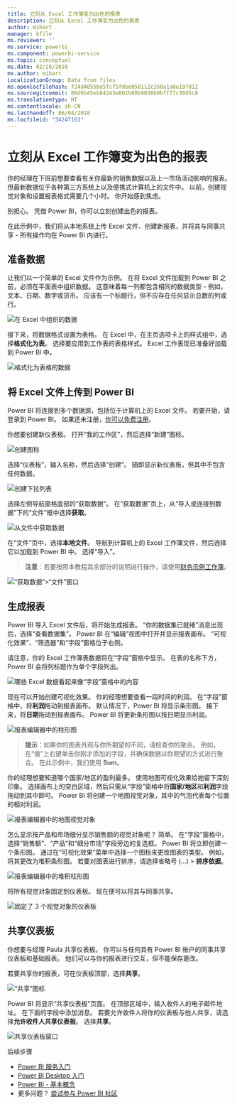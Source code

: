 ```yaml
---
title: 立刻从 Excel 工作簿变为出色的报表
description: 立刻从 Excel 工作簿变为出色的报表
author: mihart
manager: kfile
ms.reviewer: ''
ms.service: powerbi
ms.component: powerbi-service
ms.topic: conceptual
ms.date: 02/28/2018
ms.author: mihart
LocalizationGroup: Data from files
ms.openlocfilehash: f24d4055bd5fcf5fdee058112c268a1a0e197012
ms.sourcegitcommit: 80d6b45eb84243e801b60b9038b9bff77c30d5c8
ms.translationtype: HT
ms.contentlocale: zh-CN
ms.lasthandoff: 06/04/2018
ms.locfileid: "34247163"
---
```

# <a name="from-excel-workbook-to-stunning-report-in-no-time"></a>立刻从 Excel 工作簿变为出色的报表
你的经理在下班前想要查看有关你最新的销售数据以及上一市场活动影响的报表。 但最新数据位于各种第三方系统上以及便携式计算机上的文件中。 以前，创建视觉对象和设置报表格式需要几个小时。 你开始感到焦虑。

别担心。 凭借 Power BI，你可以立刻创建出色的报表。

在此示例中，我们将从本地系统上传 Excel 文件、创建新报表，并将其与同事共享 - 所有操作均在 Power BI 内进行。

## <a name="prepare-your-data"></a>准备数据
让我们以一个简单的 Excel 文件作为示例。 在将 Excel 文件加载到 Power BI 之前，必须在平面表中组织数据。 这意味着每一列都包含相同的数据类型 - 例如，文本、日期、数字或货币。 应该有一个标题行，但不应存在任何显示总数的列或行。

![在 Excel 中组织的数据](media/service-from-excel-to-stunning-report/pbi_excel_file.png)

接下来，将数据格式设置为表格。 在 Excel 中，在主页选项卡上的样式组中，选择**格式化为表**。 选择要应用到工作表的表格样式。 Excel 工作表现已准备好加载到 Power BI 中。

![格式化为表格的数据](media/service-from-excel-to-stunning-report/pbi_excel_table.png)

## <a name="upload-your-excel-file-into-power-bi"></a>将 Excel 文件上传到 Power BI
Power BI 将连接到多个数据源，包括位于计算机上的 Excel 文件。 若要开始，请登录到 Power BI。 如果还未注册，[你可以免费注册](https://powerbi.com)。

你想要创建新仪表板。 打开“我的工作区”，然后选择“新建”图标。

![创建图标](media/service-from-excel-to-stunning-report/power-bi-new-dash.png)

选择“仪表板”，输入名称，然后选择“创建”。 随即显示新仪表板，但其中不包含任何数据。

![创建下拉列表](media/service-from-excel-to-stunning-report/power-bi-create-dash.png)

选择左侧导航窗格底部的“获取数据”。 在“获取数据”页上，从“导入或连接到数据”下的“文件”框中选择**获取**。

![从文件中获取数据](media/service-from-excel-to-stunning-report/pbi_get_files.png)

在“文件”页中，选择**本地文件**。 导航到计算机上的 Excel 工作簿文件，然后选择它以加载到 Power BI 中。 选择“导入”。

> **注意**：若要按照本教程其余部分的说明进行操作，请使用[财务示例工作簿](sample-financial-download.md)。
> 
> 

![“获取数据”>“文件”窗口](media/service-from-excel-to-stunning-report/pbi_local_file.png)

## <a name="build-your-report"></a>生成报表
Power BI 导入 Excel 文件后，将开始生成报表。 “你的数据集已就绪”消息出现后，选择“查看数据集”。  Power BI 在“编辑”视图中打开并显示报表画布。 “可视化效果”、“筛选器”和“字段”窗格位于右侧。

请注意，你的 Excel 工作簿表数据将在“字段”窗格中显示。 在表的名称下方，Power BI 会将列标题作为单个字段列出。

![哪些 Excel 数据看起来像“字段”窗格中的内容](media/service-from-excel-to-stunning-report/pbi_report_fields.png)

现在可以开始创建可视化效果。 你的经理想要查看一段时间的利润。 在“字段”窗格中，将**利润**拖动到报表画布。 默认情况下，Power BI 将显示条形图。 接下来，将**日期**拖动到报表画布。 Power BI 将更新条形图以按日期显示利润。

![报表编辑器中的柱形图](media/service-from-excel-to-stunning-report/pbi_report_pin-new.png)

> **提示**：如果你的图表外观与你所期望的不同，请检查你的聚合。 例如，在“值”上右键单击你刚才添加的字段，并确保数据以你期望的方式进行聚合。  在此示例中，我们使用 **Sum**。
> 
> 

你的经理想要知道哪个国家/地区的盈利最多。 使用地图可视化效果给她留下深刻印象。 选择画布上的空白区域，然后只需从“字段”窗格中将**国家/地区**和**利润**字段拖动到其中即可。 Power BI 将创建一个地图视觉对象，其中的气泡代表每个位置的相对利润。

![报表编辑器中的地图视觉对象](media/service-from-excel-to-stunning-report/pbi_report_map-new.png)

怎么显示按产品和市场细分显示销售额的视觉对象呢？ 简单。 在“字段”窗格中，选择“销售额”、“产品”和“细分市场”字段旁边的复选框。 Power BI 将立即创建一个条形图。 通过在“可视化效果”菜单中选择一个图标来更改图表的类型。 例如，将其更改为堆积条形图。  若要对图表进行排序，请选择省略号 (...) > **排序依据**。

![报表编辑器中的堆积柱形图](media/service-from-excel-to-stunning-report/pbi_barchart-new.png)

将所有视觉对象固定到仪表板。 现在便可以将其与同事共享。

![固定了 3 个视觉对象的仪表板](media/service-from-excel-to-stunning-report/pbi_report.png)

## <a name="share-your-dashboard"></a>共享仪表板
你想要与经理 Paula 共享仪表板。 你可以与任何具有 Power BI 帐户的同事共享仪表板和基础报表。 他们可以与你的报表进行交互，但不能保存更改。

若要共享你的报表，可在仪表板顶部，选择**共享**。

![“共享”图标](media/service-from-excel-to-stunning-report/power-bi-share.png)

Power BI 将显示“共享仪表板”页面。 在顶部区域中，输入收件人的电子邮件地址。 在下面的字段中添加消息。 若要允许收件人将你的仪表板与他人共享，请选择**允许收件人共享仪表板**。 选择**共享**。

![共享仪表板窗口](media/service-from-excel-to-stunning-report/power-bi-share-dash-new.png)

后续步骤

* [Power BI 服务入门](service-get-started.md)
* [Power BI Desktop 入门](desktop-getting-started.md)
* [Power BI - 基本概念](service-basic-concepts.md)
* 更多问题？ [尝试参与 Power BI 社区](http://community.powerbi.com/)


